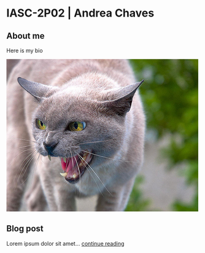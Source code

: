 # IASC-2P02 | Andrea Chaves
## About me

Here is my bio

![](images/cat.jpg)

## Blog post

Lorem ipsum dolor sit amet... [continue reading](blog)
